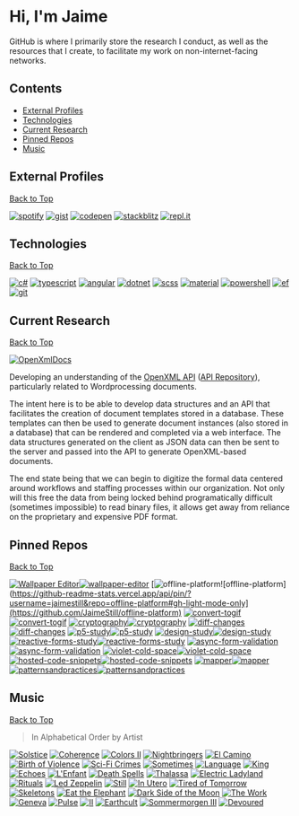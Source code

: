 # Hi, I'm Jaime

GitHub is where I primarily store the research I conduct, as well as the resources that I create, to facilitate my work on non-internet-facing networks.

## Contents
* [External Profiles](#external-profiles)
* [Technologies](#technologies)
* [Current Research](#current-research)
* [Pinned Repos](#pinned-repos)
* [Music](#music)

## External Profiles
[Back to Top](#hi-im-jaime)

[![spotify](https://img.shields.io/badge/-Spotify-4e91de?style=flat-square)](https://open.spotify.com/user/jaime.still)
[![gist](https://img.shields.io/badge/-Gist-4e91de?style=flat-square)](https://gist.github.com/JaimeStill)
[![codepen](https://img.shields.io/badge/-Codepen-4e91de?style=flat-square)](https://codepen.io/JaimeStill) 
[![stackblitz](https://img.shields.io/badge/-StackBlitz-4e91de?style=flat-square)](https://stackblitz.com/@JaimeStill)
[![repl.it](https://img.shields.io/badge/-repl.it-4e91de?style=flat-square)](https://replit.com/@JaimeStill)

## Technologies
[Back to Top](#hi-im-jaime)

[![c#](https://img.shields.io/badge/-C%23-4e91de?style=flat-square)](https://docs.microsoft.com/en-us/dotnet/csharp/language-reference/)
[![typescript](https://img.shields.io/badge/-TypeScript-4e91de?style=flat-square)](https://developer.mozilla.org/en-US/docs/Web/JavaScript)
[![angular](https://img.shields.io/badge/-Angular-4e91de?style=flat-square)](https://angular.io)
[![dotnet](https://img.shields.io/badge/-.NET-4e91de?style=flat-square)](https://docs.microsoft.com/en-us/dotnet/)
[![scss](https://img.shields.io/badge/-SCSS-4e91de?style=flat-square)](https://sass-lang.com/)
[![material](https://img.shields.io/badge/-Material-4e91de?style=flat-square)](https://material.angular.io)
[![powershell](https://img.shields.io/badge/-PowerShell-4e91de?style=flat-square)](https://github.com/PowerShell/PowerShell)
[![ef](https://img.shields.io/badge/-EF%20Core-4e91de?style=flat-square)](https://docs.microsoft.com/en-us/ef/core/)
[![git](https://img.shields.io/badge/-Git-4e91de?style=flat-square)](https://git-scm.com)

## Current Research
[Back to Top](#hi-im-jaime)

[![OpenXmlDocs](https://img.shields.io/badge/Repository-OpenXmlDocs-4e91de?style=flat-square)](https://github.com/JaimeStill/OpenXmlDocs)

Developing an understanding of the [OpenXML API](https://docs.microsoft.com/en-us/office/open-xml/working-with-wordprocessingml-documents) ([API Repository](https://github.com/OfficeDev/Open-XML-SDK)), particularly related to Wordprocessing documents.

The intent here is to be able to develop data structures and an API that facilitates the creation of document templates stored in a database. These templates can then be used to generate document instances (also stored in a database) that can be rendered and completed via a web interface. The data structures generated on the client as JSON data can then be sent to the server and passed into the API to generate OpenXML-based documents.

The end state being that we can begin to digitize the formal data centered around workflows and staffing processes within our organization. Not only will this free the data from being locked behind programatically difficult (sometimes impossible) to read binary files, it allows get away from reliance on the proprietary and expensive PDF format.

## Pinned Repos
[Back to Top](#hi-im-jaime)

[![Wallpaper Editor](https://github-readme-stats.vercel.app/api/pin/?username=jaimestill&repo=wallpaper-editor&bg_color=0d1117&text_color=f7f7f7#gh-dark-mode-only)![wallpaper-editor](https://github-readme-stats.vercel.app/api/pin/?username=jaimestill&repo=wallpaper-editor#gh-light-mode-only)](https://github.com/anuraghazra/github-readme-stats) 
[![offline-platform](https://github-readme-stats.vercel.app/api/pin/?username=jaimestill&repo=offline-platform&bg_color=0d1117&text_color=f7f7f7#gh-dark-mode-only)![offline-platform](https://github-readme-stats.vercel.app/api/pin/?username=jaimestill&repo=offline-platform#gh-light-mode-only](https://github.com/JaimeStill/offline-platform) 
[![convert-togif](https://github-readme-stats.vercel.app/api/pin/?username=jaimestill&repo=convert-togif&bg_color=0d1117&text_color=f7f7f7#gh-dark-mode-only)![convert-togif](https://github-readme-stats.vercel.app/api/pin/?username=jaimestill&repo=convert-togif#gh-light-mode-only)](https://github.com/JaimeStill/convert-togif) 
[![cryptography](https://github-readme-stats.vercel.app/api/pin/?username=jaimestill&repo=cryptography&bg_color=0d1117&text_color=f7f7f7#gh-dark-mode-only)![cryptography](https://github-readme-stats.vercel.app/api/pin/?username=jaimestill&repo=cryptography#gh-light-mode-only)](https://github.com/JaimeStill/cryptography) 
[![diff-changes](https://github-readme-stats.vercel.app/api/pin/?username=jaimestill&repo=diff-changes&bg_color=0d1117&text_color=f7f7f7#gh-dark-mode-only)![diff-changes](https://github-readme-stats.vercel.app/api/pin/?username=jaimestill&repo=diff-changes#gh-light-mode-only)](https://github.com/JaimeStill/diff-changes) 
[![p5-study](https://github-readme-stats.vercel.app/api/pin/?username=jaimestill&repo=p5-study&bg_color=0d1117&text_color=f7f7f7#gh-dark-mode-only)![p5-study](https://github-readme-stats.vercel.app/api/pin/?username=jaimestill&repo=p5-study#gh-light-mode-only)](https://github.com/JaimeStill/p5-study) 
[![design-study](https://github-readme-stats.vercel.app/api/pin/?username=jaimestill&repo=design-study&bg_color=0d1117&text_color=f7f7f7#gh-dark-mode-only)![design-study](https://github-readme-stats.vercel.app/api/pin/?username=jaimestill&repo=design-study#gh-light-mode-only)](https://github.com/JaimeStill/design-study) 
[![reactive-forms-study](https://github-readme-stats.vercel.app/api/pin/?username=jaimestill&repo=reactive-forms-study&bg_color=0d1117&text_color=f7f7f7#gh-dark-mode-only)![reactive-forms-study](https://github-readme-stats.vercel.app/api/pin/?username=jaimestill&repo=reactive-forms-study#gh-light-mode-only)](https://github.com/JaimeStill/reactive-forms-study) 
[![async-form-validation](https://github-readme-stats.vercel.app/api/pin/?username=jaimestill&repo=async-form-validation&bg_color=0d1117&text_color=f7f7f7#gh-dark-mode-only)![async-form-validation](https://github-readme-stats.vercel.app/api/pin/?username=jaimestill&repo=async-form-validation#gh-light-mode-only)](https://github.com/JaimeStill/async-form-validation) 
[![violet-cold-space](https://github-readme-stats.vercel.app/api/pin/?username=jaimestill&repo=violet-cold-space&bg_color=0d1117&text_color=f7f7f7#gh-dark-mode-only)![violet-cold-space](https://github-readme-stats.vercel.app/api/pin/?username=jaimestill&repo=violet-cold-space#gh-light-mode-only)](https://github.com/JaimeStill/violet-cold-space) 
[![hosted-code-snippets](https://github-readme-stats.vercel.app/api/pin/?username=jaimestill&repo=hosted-code-snippets&bg_color=0d1117&text_color=f7f7f7#gh-dark-mode-only)![hosted-code-snippets](https://github-readme-stats.vercel.app/api/pin/?username=jaimestill&repo=hosted-code-snippets#gh-light-mode-only)](https://github.com/JaimeStill/hosted-code-snippets) 
[![mapper](https://github-readme-stats.vercel.app/api/pin/?username=jaimestill&repo=mapper&bg_color=0d1117&text_color=f7f7f7#gh-dark-mode-only)![mapper](https://github-readme-stats.vercel.app/api/pin/?username=jaimestill&repo=mapper#gh-light-mode-only)](https://github.com/JaimeStill/mapper) 
[![patternsandpractices](https://github-readme-stats.vercel.app/api/pin/?username=jaimestill&repo=patternsandpractices&bg_color=0d1117&text_color=f7f7f7#gh-dark-mode-only)![patternsandpractices](https://github-readme-stats.vercel.app/api/pin/?username=jaimestill&repo=patternsandpractices#gh-light-mode-only)](https://github.com/JaimeStill/patternsandpractices) 

## Music
[Back to Top](#hi-im-jaime)

> In Alphabetical Order by Artist

[![Solstice](https://i.scdn.co/image/ab67616d00001e02ebbac270c23435e308bf56e2)](https://open.spotify.com/album/4UVKGcD4t5UBCQ02RxKveO?si=e60502a26fda4358) 
[![Coherence](https://i.scdn.co/image/ab67616d00001e02c5b537aba1573d9f1485aef0)](https://open.spotify.com/album/1AJgIx2VM7AV7p9IyiGerS?si=5f76ecfa914a43a1) 
[![Colors II](https://i.scdn.co/image/ab67616d00001e02a9fef38b45536ae05931ede3)](https://open.spotify.com/album/0pR2aVMa03OjgroeQcDwQQ?si=c729172cf06c4ce0) 
[![Nightbringers](https://i.scdn.co/image/ab67616d00001e024f129e763cfb37a2ba0c7998)](https://open.spotify.com/album/3M9PaUc9DND0HiziKbnedS?si=69d23beec22b4601) 
[![El Camino](https://i.scdn.co/image/ab67616d00001e026a21b97de47168df4f0c1993)](https://open.spotify.com/album/5DLhV9yOvZ7IxVmljMXtNm?si=cdba8c9cf0d845d4) 
[![Birth of Violence](https://i.scdn.co/image/ab67616d00001e02a351e05ddf1b29a412fa2c2b)](https://open.spotify.com/album/6bpgmfwTWBLxT7VuS1phjL?si=12c6e3d0770e42de) 
[![Sci-Fi Crimes](https://i.scdn.co/image/ab67616d00001e02d19b2b5d0bd2ac50f24e09db)](https://open.spotify.com/album/4yo38BbmUi80kZOqHlRhNH?si=4de2cd113a394f30) 
[![Sometimes](https://i.scdn.co/image/ab67616d00001e02c95c25c00914c09bb806b39e)](https://open.spotify.com/album/4RiXxyAgLSoTNcIgPYV5dn?si=9be0744ee1274f6b) 
[![Language](https://i.scdn.co/image/ab67616d00001e029e34574dc638580b742fe50d)](https://open.spotify.com/album/31iQCEQpdDzZr8t5UlhVRI?si=kvAa8eecTRGe6ue3OxNaVg) 
[![King](https://i.scdn.co/image/ab67616d00001e02bd619b821c4a5dc4d9fd343e)](https://open.spotify.com/album/4c8lXiEYv3WfF2J93l1B3M?si=a5bed7bd0bb445b5) 
[![Echoes](https://i.scdn.co/image/ab67616d00001e0283e260c313dc1ff1f17909cf)](https://open.spotify.com/album/3ilXDEG0xiajK8AbqboeJz?si=01841b527be5408d) 
[![L'Enfant](https://i.scdn.co/image/ab67616d00001e0298fd12235fab9949beaf8496)](https://open.spotify.com/album/2WrU1VLLBaZy4k5s0p5jzt?si=969ce7d41706426e) 
[![Death Spells](https://i.scdn.co/image/ab67616d00001e02e54dae908464ccf3d1a89027)](https://open.spotify.com/album/3L9kfqui54S1V2MvOHKmJC?si=5fcc7bd5815c410d) 
[![Thalassa](https://i.scdn.co/image/ab67616d00001e02c1d6b10d53119d91ff0ffe7b)](https://open.spotify.com/album/1UZB92cUGvT5Pq1bRWDiM7?si=437bf3e13ab2472f) 
[![Electric Ladyland](https://i.scdn.co/image/ab67616d00001e02522088789d49e216d9818292)](https://open.spotify.com/album/5z090LQztiqh13wYspQvKQ?si=a25e7967ed2648ce) 
[![Rituals](https://i.scdn.co/image/ab67616d00001e0243ec895088b3fb266be0d8b9)](https://open.spotify.com/album/4dSSPkm9w2f81WS3lpgnTg?si=49400ea490ca40b3) 
[![Led Zeppelin](https://i.scdn.co/image/ab67616d00001e02c77c73285cc5cb64d97e1b0f)](https://open.spotify.com/album/1J8QW9qsMLx3staWaHpQmU?si=fe34bef073384a61) 
[![Still](https://i.scdn.co/image/ab67616d00001e0243940eb0524a266566af0de0)](https://open.spotify.com/album/15lT31vL53ez4CQ41t26aK?si=d5bfa2d120d448cf) 
[![In Utero](https://i.scdn.co/image/ab67616d00001e02c4f52ef8782f0e8ede4c1aaf)](https://open.spotify.com/album/7wOOA7l306K8HfBKfPoafr?si=41d85de061e040ff) 
[![Tired of Tomorrow](https://i.scdn.co/image/ab67616d00001e026a23469244bfbf500a358ab1)](https://open.spotify.com/album/2655MXRi7PSJTtYqdGKeuH?si=8e26387dadd14bde) 
[![Skeletons](https://i.scdn.co/image/ab67616d00001e024dfc97d62aba2c5ba00cf845)](https://open.spotify.com/album/00SE6XIJbzS3NHlkyfL2WO?si=cfe276983c4b49b7) 
[![Eat the Elephant](https://i.scdn.co/image/ab67616d00001e02a81808a306009c2f1dba3258)](https://open.spotify.com/album/3Jr1RhAyndBxtyi8rJs3Op?si=c03aa55c8baa47ea) 
[![Dark Side of the Moon](https://i.scdn.co/image/ab67616d00001e02ea7caaff71dea1051d49b2fe)](https://open.spotify.com/album/4LH4d3cOWNNsVw41Gqt2kv?si=c46f25ae52894bfe) 
[![The Work](https://i.scdn.co/image/ab67616d00001e021e479ea9fb4b1ca155ffeeed)](https://open.spotify.com/album/7IyzDICfW1Hi7QsnJolkiR?si=e6cc8c035d3c486a) 
[![Geneva](https://i.scdn.co/image/ab67616d00001e02f24f6ec53ce6c61bd196ea23)](https://open.spotify.com/album/1yiOGMuAqVhbbeKVmmBe59?si=410119ce5fa84176) 
[![Pulse](https://i.scdn.co/image/ab67616d00001e026f3ffe31a9a2f6680de5b3c9)](https://open.spotify.com/album/5d4Sj9oP1YgvS9hMmVrxOV?si=217511fe8c5f443a) 
[![II](https://i.scdn.co/image/ab67616d00001e0231873fcbfb9f0df800a8680e)](https://open.spotify.com/album/2uHI3iVgRwk1IQKIjw1ddp?si=1b018907ba354e33) 
[![Earthcult](https://i.scdn.co/image/ab67616d00001e02c9e17956779dac7e42e9dc6b)](https://open.spotify.com/album/7FbcqWalug0mZBxBGzmYik?si=ffe005b2f7274799) 
[![Sommermorgen III](https://i.scdn.co/image/ab67616d00001e02371316551903fa541aa473ed)](https://open.spotify.com/album/4zkxhsrRCj4vRUiJsFLw1s?si=c24383c5c7d1456f) 
[![Devoured](https://i.scdn.co/image/ab67616d00001e023fc391a9de4eba767b0b8f6c)](https://open.spotify.com/album/4wrxnCrFDJ6dBYjx0L4Db7?si=b7251245dcc74fea) 